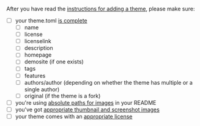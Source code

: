 After you have read the [instructions for adding a theme](https://github.com/gohugoio/hugoThemesSiteBuilder/blob/main/README.md#adding-a-theme), please make sure:

- [ ] your theme.toml [is complete](https://github.com/gohugoio/hugoThemesSiteBuilder/blob/main/README.md#theme-configuration)
    - [ ] name
    - [ ] license
    - [ ] licenselink
    - [ ] description
    - [ ] homepage
    - [ ] demosite (if one exists)
    - [ ] tags
    - [ ] features
    - [ ] authors/author (depending on whether the theme has multiple or a single author)
    - [ ] original (if the theme is a fork)
- [ ] you're using [absolute paths for images](https://github.com/gohugoio/hugoThemesSiteBuilder/blob/main/README.md#use-absolute-paths-for-images) in your README
- [ ] you've got [appropriate thumbnail and screenshot images](https://github.com/gohugoio/hugoThemesSiteBuilder/blob/main/README.md#media)
- [ ] your theme comes with an [appropriate license](https://github.com/gohugoio/hugoThemesSiteBuilder/blob/main/README.md#2-license)
